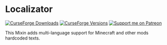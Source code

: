 # Localizator

[![CurseForge Downloads](https://cf.way2muchnoise.eu/localizator.svg)](https://www.curseforge.com/minecraft/mc-mods/localizator)
[![CurseForge Versions](https://cf.way2muchnoise.eu/versions/localizator.svg)](https://www.curseforge.com/minecraft/mc-mods/localizator/files/5016924)
[![Support me on Patreon](https://img.shields.io/endpoint.svg?url=https%3A%2F%2Fshieldsio-patreon.vercel.app%2Fapi%3Fusername%3DKameiB%26type%3Dpatrons&style=flat)](https://patreon.com/KameiB)

This Mixin adds multi-language support for Minecraft and other mods hardcoded texts.
